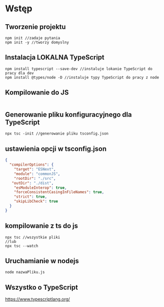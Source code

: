 # Wstęp
## Tworzenie projektu
```console
npm init //zadaje pytania
npm init -y //tworzy domyslny
```

## Instalacja LOKALNA TypeScript
```console
npm install typescript --save-dev //instaluje lokanie TypeScript do pracy dla dev
npm install @types/node -D //instaluje typy TypeScript do pracy z node

```

## Kompilowanie do JS
``` npx tsc nazwaPliku  //npx oznacza uruchom polecenie z node_modules .bin
```

## Generowanie pliku konfiguracyjnego dla TypeScript

```console
npx tsc -init //generowanie pliku tsconfig.json
```
## ustawienia opcji w tsconfig.json
```json
{
  "compilerOptions": {     
    "target": "ESNext",    
    "module": "commonJS",  
    "rootDir": "./src", 
   "outDir": "./dist", 
    "esModuleInterop": true,                          
    "forceConsistentCasingInFileNames": true,   
    "strict": true, 
    "skipLibCheck": true                       
  }
}
```
## kompilowanie z ts do js

```console 
npx tsc //wszystkie pliki
//lub
npx tsc --watch
```
## Uruchamianie w nodejs
```console
node nazwaPliku.js
```
## Wszystko o TypeScript
https://www.typescriptlang.org/
